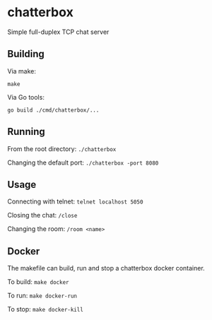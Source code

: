 # chatterbox
Simple full-duplex TCP chat server

## Building
Via make:

`make`

Via Go tools:

`go build ./cmd/chatterbox/...`

## Running
From the root directory:
`./chatterbox`

Changing the default port:
`./chatterbox -port 8080`

## Usage
Connecting with telnet:
`telnet localhost 5050`

Closing the chat:
`/close`

Changing the room:
`/room <name>`

## Docker
The makefile can build, run and stop a chatterbox docker container.

To build:
`make docker`

To run:
`make docker-run`

To stop:
`make docker-kill`

